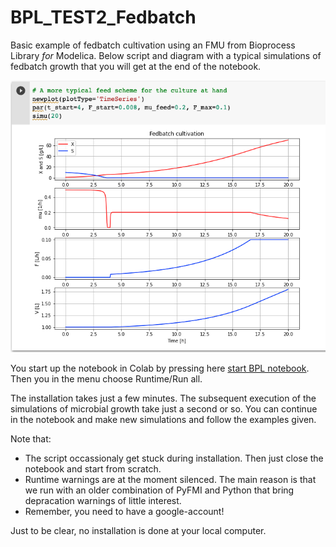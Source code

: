 # BPL_TEST2_Fedbatch

Basic example of fedbatch cultivation using an FMU from Bioprocess Library *for* Modelica. Below script and diagram with a typical simulations of fedbatch growth that you will get at the end of the notebook.

![](Fig1_BPL_TEST2_Fedbatch_nominal.png)

You start up the notebook in Colab by pressing here
[start BPL notebook](https://colab.research.google.com/github/janpeter19/BPL_TEST2_Fedbatch/blob/main/BPL_TEST2_Fedbatch_with_PyFMI_274_py_3713_v1.ipynb).
Then you in the menu choose Runtime/Run all.

The installation takes just a few minutes. The subsequent execution of the simulations of microbial growth take just a second or so. You can continue in the notebook and make new simulations and follow the examples given.

Note that:
* The script occassionaly get stuck during installation. Then just close the notebook and start from scratch.
* Runtime warnings are at the moment silenced. The main reason is that we run with an older combination of PyFMI and Python that bring depracation warnings of little interest. 
* Remember, you need to have a google-account!

Just to be clear, no installation is done at your local computer.
